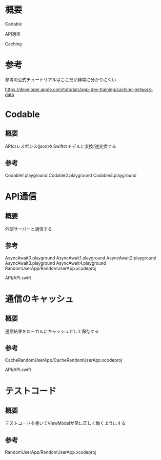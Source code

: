 # 概要

Codable

API通信

Caching

# 参考

参考の公式チュートリアルはここだが非常に分かりにくい

https://developer.apple.com/tutorials/app-dev-training/caching-network-data


# Codable

## 概要

APIのレスポンス(json)をSwiftのモデルに変換/逆変換する

## 参考

Codable1.playground
Codable2.playground
Codable3.playground

# API通信

## 概要
外部サーバーと通信する

## 参考
AsyncAwait0.playground
AsyncAwait1.playground
AsyncAwait2.playground
AsyncAwait3.playground
AsyncAwait4.playground
RandomUserApp/RandomUserApp.xcodeproj

API/API.swift

# 通信のキャッシュ

## 概要
通信結果をローカルにキャッシュとして保存する

## 参考
CacheRandomUserApp/CacheRandomUserApp.xcodeproj

API/API.swift

# テストコード

## 概要
テストコードを書いてViewModelが常に正しく動くようにする

## 参考
RandomUserApp/RandomUserApp.xcodeproj
